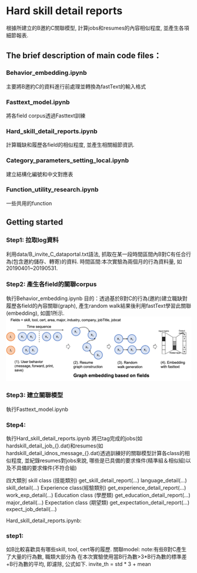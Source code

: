 # Hard skill detail reports
根據所建立的B邀約C關聯模型, 計算jobs和resumes的內容相似程度, 並產生各項細節報表.
## The brief description of main code files：
### Behavior_embedding.ipynb
主要將B邀約C的資料進行前處理並轉換為fastText的輸入格式
### Fasttext_model.ipynb
將各field corpus透過Fasttext訓練
### Hard_skill_detail_reports.ipynb
計算職缺和履歷各field的相似程度, 並產生相關細節資訊. 
### Category_parameters_setting_local.ipynb
建立結構化編號和中文對應表
### Function_utility_research.ipynb
一些共用的function
## Getting started
### Step1: 拉取log資料
利用data/B_invite_C_dataportal.txt語法, 抓取在某一段時間區間內B對C有任合行為(包含邀約儲存、轉寄)的資料.
時間區間:本次實驗為兩個月的行為資料量, 如20190401~20190531.
### Step2: 產生各field的關聯corpus
執行Behavior_embedding.ipynb
目的：透過基於B對C的行為(邀約)建立職缺對履歷各field的內容關聯(graph), 產生random walk結果後利用fastText學習此關聯(embedding), 如圖1所示. 
![graph embedding](https://github.com/chungyuan/testGit/blob/master/graph_embedding.png)
### Step3: 建立關聯模型
執行Fasttext_model.ipynb
### Step4:
執行Hard_skill_detail_reports.ipynb
將已tag完成的jobs(如hardskill_detail_job_{}.dat)和resumes(如hardskill_detail_idnos_message_{}.dat)透過訓練好的關聯模型計算各class的相似程度, 並紀錄resumes對jobs來說, 哪些是已具備的要求條件(精準組＆相似組)以及不具備的要求條件(不符合組)

四大類別
skill class (技能類別)
get_skill_detail_report(...)
language_detail(...)
skill_detail(...)
Experience class(經驗類別)
get_experience_detail_report(...)
work_exp_detail(...)
Education class (學歷類)
get_education_detail_report(...)
major_detail(...)
Expectation class (期望類)
get_expectation_detail_report(...)
expect_job_detail(...)





Hard_skill_detail_reports.ipynb: 

### step1:




如B比較喜歡具有哪些skill, tool, cert等的履歷.
關聯model: 
note:有些B對C產生了大量的行為數, 職類大部分為 
在本次實驗使用當B行為數>3*B行為數的標準差+B行為數的平均, 即濾除, 公式如下.
invite_th = std * 3 + mean
